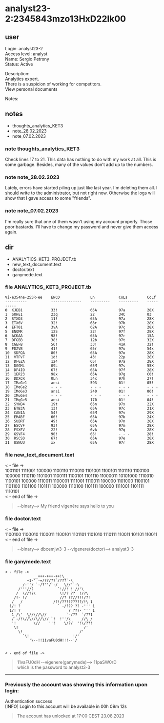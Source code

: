 # analyst23-2:2345843mzo13HxD22lk00
## user
Login: analyst23-2<br>
Access level: analyst<br>
Name: Sergio Petrony<br>
Status: Active<br>

Description:<br>
Analytics expert.<br>
There is a suspicion of working for competitors. <br>
View personal documents<br>

Notes:<br>

## notes
- thoughts_analytics_KET3
- note_28.02.2023
- note_07.02.2023
### note thoughts_analytics_KET3
Check lines 17 to 21. This data has nothing to do with my work at all. This is some garbage. Besides, many of the values don't add up to the numbers.<br>

### note note_28.02.2023
Lately, errors have started piling up just like last year. I'm deleting them all. I should write to the administrator, but not right now. Otherwise the logs will show that I gave access to some "friends".<br>

### note note_07.02.2023
I'm really sure that one of them wasn't using my account properly. Those poor bastards. I'll have to change my password and never give them access again.<br>

## dir
- ANALYTICS_KET3_PROJECT.tb
- new_text_document.text
- doctor.text
- ganymede.text

### file ANALYTICS_KET3_PROJECT.tb
```                                                         
Vi-e354ne-255R-ee    ENCD              Ln           CoLs         CoLf          
----------           --------------    ---------    ---------    ----------    
0  KJEB1             33!               65A          97a          28X           
1  SOHE1             23q               22           34C          03            
2  STXD3             11!               65A          97a          28X           
3  ETX6V             32!               63r          97b          28X           
4  EFT01             3vA               62A          97c          28X           
5  ENQMK             12S               22!          97f          28X           
6  ACKAA             98!               65A          97r          15A           
7  DFGBB             38!               12b          97t          32X           
8  CGEFB             56!               33!          41A          32!           
9  FDZVB             41!               65r          97u          54x           
10  SDFQA            80!               65A          97o          28X           
11  VTFVF            1d!               43!          22p          28X           
12  DFGZA            124               65!          97a          28X           
13  DGGML            09L               65M          97s          55X           
14  DF4IO            67!               65A          97f          28X           
15  1ER23            98x               65A          97g          С0!           
16  DDXCR            0Ln               34x          97h          27!           
17  IMaGe1           ansi              593          01!          05!           
18  IMeGe2           - - -             - - -        - - -        - - -         
19  IMoGe3           ansi              240          01!          06!           
20  IMuGe4           - - -             - - -        - - -        - - -         
21  IMqGe5           ansi              170          01!          04!           
22  SYNВ4            19t               65n          97x          22X           
23  ETB3А            13!               65A          97c          21X           
24  CAN1А            54!               65M          97v          29X           
25  EMABF            66!               65A          97b          24X           
26  SUBRT            49!               65A          97n          28X           
27  ESCVF            93!               65A          97m          28X           
28  FSXFV            22!               6vA          97q          28X           
29  GSVF4            90!               65!          - - -        28!           
30  RSCSD            67!               65A          97e          28X           
31  USNUU            xx                65A          97r          28X           
```
### file new_text_document.text
< - file -><br>
1001101 1111001 100000 1100110 1110010 1101001 1100101 1101110 1100100 100000 1110110 1101001 1100111 1100101 1101110 11000011 10101000 1110010 1100101 100000 1110011 1100001 1111001 1110011 100000 1101000 1100101 1101100 1101100 1101111 100000 1110100 1101111 100000 1111001 1101111 1110101<br>
< - end of file -><br>

> --binary--> My friend vigenère says hello to you

### file doctor.text
< - file -><br>
1100100 1100010 1100011 1100101 1101101 1101010 1110111 110011 101101 110011<br>
< - end of file -><br>

> --binary--> dbcemjw3-3
> --vigenere(doctor)--> analyst3-3

### file ganymede.text
```
< - file ->
             __+++-+++-++!\_
          +1-' -=/??/??`/???`-\
        /-''/ `-/?''/`-/   \//'`-\
      /'''//?           `!//! !'//'\
     /  \//??\           \!/? ??  !/?\
    /!- !/               //? ??//?!!/?!
   /   /              /?!/?????????/!\ 1
  1/! ?                 ` -/??? ?? -''' 1
  1/! ?                      ? ???- ''' 1
   1 /\'  \//\//\//         `-/??  `/??1
   /`-/!\//\//\//\// `!  !''/\     //\ /
   '!        \//    ''!    \/?/  '!\/??!
    \!                              /'
      \!                          /'
        `\!                    !/'
           '\--!!11vaFU0dH!!!--'/


< - end of file ->
```

> 11vaFU0dH --vigenere(ganymede)--> 11paSW0rD<br>
> which is the password to analyst3-3

---
### Previously the account was showing this information upon login:
Authentication success<br>
[INFO] Login to this account will be available in 00h 09m 12s<br>

> The account has unlocked at 17:00 CEST 23.08.2023<br>
